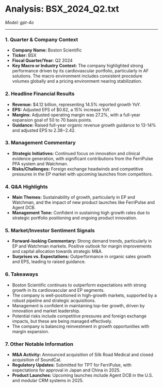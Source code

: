 # Analysis: BSX_2024_Q2.txt

*Model: gpt-4o*

---

### 1. Quarter & Company Context
- **Company Name:** Boston Scientific
- **Ticker:** BSX
- **Fiscal Quarter/Year:** Q2 2024
- **Key Macro or Industry Context:** The company highlighted strong performance driven by its cardiovascular portfolio, particularly in AF solutions. The macro environment includes consistent procedure volumes globally and a pricing environment nearing stabilization.

### 2. Headline Financial Results
- **Revenue:** $4.12 billion, representing 14.5% reported growth YoY.
- **EPS:** Adjusted EPS of $0.62, a 15% increase YoY.
- **Margins:** Adjusted operating margin was 27.2%, with a full-year expansion goal of 50 to 70 basis points.
- **Guidance:** Raised full-year organic revenue growth guidance to 13-14% and adjusted EPS to $2.38-$2.42.

### 3. Management Commentary
- **Strategic Initiatives:** Continued focus on innovation and clinical evidence generation, with significant contributions from the FerriPulse PFA system and Watchman.
- **Risks/Challenges:** Foreign exchange headwinds and competitive pressures in the EP market with upcoming launches from competitors.

### 4. Q&A Highlights
- **Main Themes:** Sustainability of growth, particularly in EP and Watchman, and the impact of new product launches like FerriPulse and Agent DCB.
- **Management Tone:** Confident in sustaining high growth rates due to strategic portfolio positioning and ongoing product innovation.

### 5. Market/Investor Sentiment Signals
- **Forward-looking Commentary:** Strong demand trends, particularly in EP and Watchman markets. Positive outlook for margin improvements and capital allocation towards strategic M&A.
- **Surprises vs. Expectations:** Outperformance in organic sales growth and EPS, leading to raised guidance.

### 6. Takeaways
- Boston Scientific continues to outperform expectations with strong growth in its cardiovascular and EP segments.
- The company is well-positioned in high-growth markets, supported by a robust pipeline and strategic acquisitions.
- Management is confident in maintaining top-tier growth, driven by innovation and market leadership.
- Potential risks include competitive pressures and foreign exchange impacts, but these are being managed effectively.
- The company is balancing reinvestment in growth opportunities with margin expansion.

### 7. Other Notable Information
- **M&A Activity:** Announced acquisition of Silk Road Medical and closed acquisition of SoundCat.
- **Regulatory Updates:** Submitted for TPT for FerriPulse, with expectations for approval in Japan and China in 2025.
- **Product Launches:** Upcoming launches include Agent DCB in the U.S. and modular CRM systems in 2025.